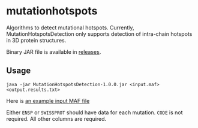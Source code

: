# mutationhotspots
Algorithms to detect mutational hotspots. Currently, MutationHotspotsDetection only supports detection of intra-chain hotspots in 3D protein structures.

Binary JAR file is available in [releases](releases).

## Usage


`java -jar MutationHotspotsDetection-1.0.0.jar <input.maf> <output.results.txt>`

Here is [an example input MAF file](MutationHotspotsDetection/src/main/resources/data/example.maf)

Either `ENSP` or `SWISSPROT` should have data for each mutation. `CODE` is not required. All other columns are required.
